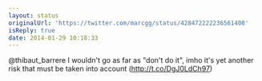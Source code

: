 ```yaml
---
layout: status
originalUrl: 'https://twitter.com/marcgg/status/428472222236561408'
isReply: true
date: 2014-01-29 10:18:33
---
```


@thibaut_barrere I wouldn't go as far as "don't do it", imho it's yet another risk that must be taken into account (http://t.co/DgJ0LdCh97)
